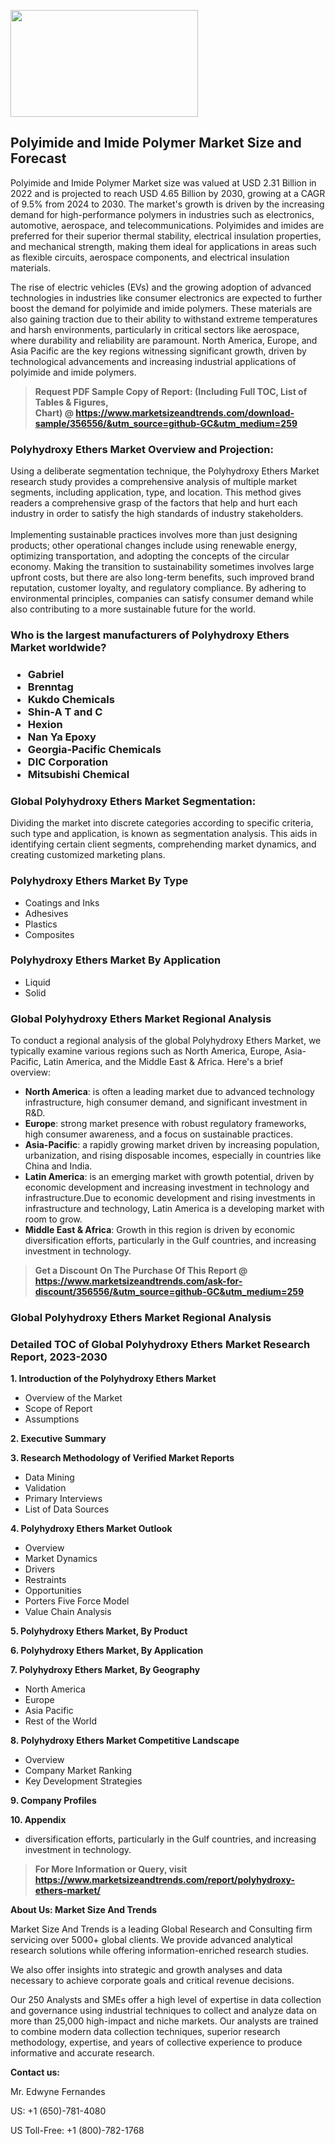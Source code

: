 <p><img class="alignnone size-medium wp-image-20088" src="https://ffe5etoiles.com/wp-content/uploads/2024/12/MST1-300x171.png" alt="" width="300" height="171" /></p><h2>Polyimide and Imide Polymer Market Size and Forecast</h2><p>Polyimide and Imide Polymer Market size was valued at USD 2.31 Billion in 2022 and is projected to reach USD 4.65 Billion by 2030, growing at a CAGR of 9.5% from 2024 to 2030. The market's growth is driven by the increasing demand for high-performance polymers in industries such as electronics, automotive, aerospace, and telecommunications. Polyimides and imides are preferred for their superior thermal stability, electrical insulation properties, and mechanical strength, making them ideal for applications in areas such as flexible circuits, aerospace components, and electrical insulation materials.</p><p>The rise of electric vehicles (EVs) and the growing adoption of advanced technologies in industries like consumer electronics are expected to further boost the demand for polyimide and imide polymers. These materials are also gaining traction due to their ability to withstand extreme temperatures and harsh environments, particularly in critical sectors like aerospace, where durability and reliability are paramount. North America, Europe, and Asia Pacific are the key regions witnessing significant growth, driven by technological advancements and increasing industrial applications of polyimide and imide polymers.</p></p><blockquote id="" class=""><strong>Request PDF Sample Copy of Report: (Including Full TOC, List of Tables &amp; Figures, Chart)&nbsp;@&nbsp;<strong><a href="https://www.marketsizeandtrends.com/download-sample/356556/&utm_source=github-GC&utm_medium=259" target="_blank">https://www.marketsizeandtrends.com/download-sample/356556/&utm_source=github-GC&utm_medium=259</a></strong></strong></blockquote><h3 id="" class="">Polyhydroxy Ethers Market&nbsp;Overview and Projection:</h3><p id="" class="">Using a deliberate segmentation technique, the Polyhydroxy Ethers Market research study provides a comprehensive analysis of multiple market segments, including application, type, and location. This method gives readers a comprehensive grasp of the factors that help and hurt each industry in order to satisfy the high standards of industry stakeholders. <br /> <br />Implementing sustainable practices involves more than just designing products; other operational changes include using renewable energy, optimizing transportation, and adopting the concepts of the circular economy. Making the transition to sustainability sometimes involves large upfront costs, but there are also long-term benefits, such improved brand reputation, customer loyalty, and regulatory compliance. By adhering to environmental principles, companies can satisfy consumer demand while also contributing to a more sustainable future for the world.</p><h3 id="" class="">Who is the largest manufacturers of&nbsp;Polyhydroxy Ethers Market worldwide?</h3><h3 class=""><p><ul><li>Gabriel </li><li> Brenntag </li><li> Kukdo Chemicals </li><li> Shin-A T and C </li><li> Hexion </li><li> Nan Ya Epoxy </li><li> Georgia-Pacific Chemicals </li><li> DIC Corporation </li><li> Mitsubishi Chemical</li></ul></p></h3><h3 id="" class="">Global&nbsp;Polyhydroxy Ethers Market Segmentation:</h3><p id="" class="">Dividing the market into discrete categories according to specific criteria, such type and application, is known as segmentation analysis. This aids in identifying certain client segments, comprehending market dynamics, and creating customized marketing plans.</p><h3 id="" class="">Polyhydroxy Ethers Market&nbsp;By Type</h3><p><p><ul><li>Coatings and Inks</li><li> Adhesives</li><li> Plastics</li><li> Composites</p></li></ul></p></p><h3 id="" class="">Polyhydroxy Ethers Market&nbsp;By Application</h3><p class=""><p><ul><li>Liquid</li><li> Solid</li></ul></p></p><h3 id="" class="">Global Polyhydroxy Ethers Market Regional Analysis</h3><p id="" class="">To conduct a regional analysis of the global Polyhydroxy Ethers Market, we typically examine various regions such as North America, Europe, Asia-Pacific, Latin America, and the Middle East &amp; Africa. Here's a brief overview:</p><ul><li><strong>North America</strong>: is often a leading market due to advanced technology infrastructure, high consumer demand, and significant investment in R&amp;D.</li><li><strong>Europe</strong>: strong market presence with robust regulatory frameworks, high consumer awareness, and a focus on sustainable practices.</li><li><strong>Asia-Pacific</strong>: a rapidly growing market driven by increasing population, urbanization, and rising disposable incomes, especially in countries like China and India.</li><li><strong>Latin America</strong>: is an emerging market with growth potential, driven by economic development and increasing investment in technology and infrastructure.Due to economic development and rising investments in infrastructure and technology, Latin America is a developing market with room to grow.</li><li><strong>Middle East &amp; Africa</strong>: Growth in this region is driven by economic diversification efforts, particularly in the Gulf countries, and increasing investment in technology.</li></ul><blockquote id="" class=""><strong>Get a Discount On The Purchase Of This Report @ <strong><a href="https://www.marketsizeandtrends.com/ask-for-discount/356556/&utm_source=github-GC&utm_medium=259" target="_blank">https://www.marketsizeandtrends.com/ask-for-discount/356556/&utm_source=github-GC&utm_medium=259</a></strong></strong></blockquote><h3 id="" class="">Global Polyhydroxy Ethers Market Regional Analysis</h3><h3 id="" class="">Detailed TOC of Global Polyhydroxy Ethers Market Research Report, 2023-2030</h3><p id="" class=""><strong>1. Introduction of the Polyhydroxy Ethers Market</strong></p><ul><li>Overview of the Market</li><li>Scope of Report</li><li>Assumptions</li></ul><p id="" class=""><strong>2. Executive Summary</strong></p><p id="" class=""><strong>3. Research Methodology of Verified Market Reports</strong></p><ul><li>Data Mining</li><li>Validation</li><li>Primary Interviews</li><li>List of Data Sources</li></ul><p id="" class=""><strong>4. Polyhydroxy Ethers Market Outlook</strong></p><ul><li>Overview</li><li>Market Dynamics</li><li>Drivers</li><li>Restraints</li><li>Opportunities</li><li>Porters Five Force Model</li><li>Value Chain Analysis</li></ul><p id="" class=""><strong>5. Polyhydroxy Ethers Market, By Product</strong></p><p id="" class=""><strong>6. Polyhydroxy Ethers Market, By Application</strong></p><p id="" class=""><strong>7. Polyhydroxy Ethers Market, By Geography</strong></p><ul><li>North America</li><li>Europe</li><li>Asia Pacific</li><li>Rest of the World</li></ul><p id="" class=""><strong>8. Polyhydroxy Ethers Market Competitive Landscape</strong></p><ul><li>Overview</li><li>Company Market Ranking</li><li>Key Development Strategies</li></ul><p id="" class=""><strong>9. Company Profiles</strong></p><p id="" class=""><strong>10. Appendix</strong></p><ul><li>diversification efforts, particularly in the Gulf countries, and increasing investment in technology.</li></ul><blockquote id="" class=""><strong>For More Information or Query, visit <strong><strong><a href="https://www.marketsizeandtrends.com/report/polyhydroxy-ethers-market/" target="_blank">https://www.marketsizeandtrends.com/report/polyhydroxy-ethers-market/</a></strong></strong></strong></blockquote><p id="" class=""><strong>About Us: Market Size And Trends</strong></p><p id="" class="">Market Size And Trends is a leading Global Research and Consulting firm servicing over 5000+ global clients. We provide advanced analytical research solutions while offering information-enriched research studies.</p><p id="" class="">We also offer insights into strategic and growth analyses and data necessary to achieve corporate goals and critical revenue decisions.</p><p id="" class="">Our 250 Analysts and SMEs offer a high level of expertise in data collection and governance using industrial techniques to collect and analyze data on more than 25,000 high-impact and niche markets. Our analysts are trained to combine modern data collection techniques, superior research methodology, expertise, and years of collective experience to produce informative and accurate research.</p><p id="" class=""><strong>Contact us:</strong></p><p id="" class="">Mr. Edwyne Fernandes</p><p id="" class="">US: +1 (650)-781-4080</p><p id="" class="">US Toll-Free: +1 (800)-782-1768</p>
